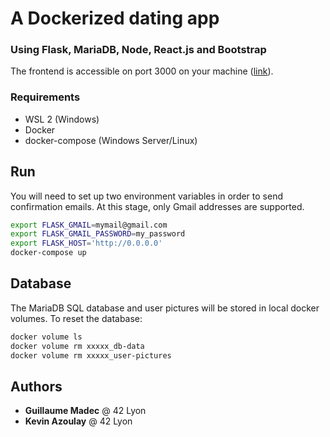 # A Dockerized dating app
### Using Flask, MariaDB, Node, React.js and Bootstrap

The frontend is accessible on port 3000 on your machine ([link](http://0.0.0.0:3000)).

### Requirements
- WSL 2 (Windows)
- Docker
- docker-compose (Windows Server/Linux)

## Run
You will need to set up two environment variables in order to send confirmation emails. At this stage, only Gmail addresses are supported.
```bash
export FLASK_GMAIL=mymail@gmail.com
export FLASK_GMAIL_PASSWORD=my_password
export FLASK_HOST='http://0.0.0.0'
docker-compose up
```

## Database
The MariaDB SQL database and user pictures will be stored in local docker volumes.
To reset the database:
```bash
docker volume ls
docker volume rm xxxxx_db-data
docker volume rm xxxxx_user-pictures
```

## Authors
* **Guillaume Madec** @ 42 Lyon
* **Kevin Azoulay** @ 42 Lyon